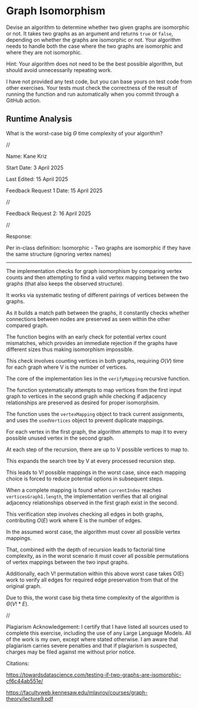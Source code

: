 # Graph Isomorphism

Devise an algorithm to determine whether two given graphs are isomorphic or not.
It takes two graphs as an argument and returns `true` or `false`, depending on
whether the graphs are isomorphic or not. Your algorithm needs to handle both
the case where the two graphs are isomorphic and where they are not isomorphic.

Hint: Your algorithm does not need to be the best possible algorithm, but should
avoid unnecessarily repeating work.

I have not provided any test code, but you can base yours on test code from
other exercises. Your tests must check the correctness of the result of running
the function and run automatically when you commit through a GitHub action.

## Runtime Analysis

What is the worst-case big $\Theta$ time complexity of your algorithm?


//


Name: Kane Kriz

Start Date: 3 April 2025

Last Edited: 15 April 2025

Feedback Request 1 Date: 15 April 2025


//


Feedback Request 2: 16 April 2025

//


Response:

Per in-class definition: Isomorphic - Two graphs are isomorphic if they have the same structure (ignoring vertex names)

--------

The implementation checks for graph isomorphism by comparing vertex counts and then attempting to find a valid vertex mapping between the two graphs (that also keeps the observed structure).

It works via systematic testing of different pairings of vertices between the graphs. 

As it builds a match path between the graphs, it constantly checks whether connections between nodes are preserved as seen within the other compared graph.

The function begins with an early check for potential vertex count mismatches, which provides an immediate rejection if the graphs have different sizes thus making isomorphism impossible.

This check involves counting vertices in both graphs, requiring $O(V)$ time for each graph where V is the number of vertices.

The core of the implementation lies in the `verifyMapping` recursive function.

The function systematically attempts to map vertices from the first input graph to vertices in the second graph while checking if adjacency relationships are preserved as desired for proper isomorphsim.

The function uses the `vertexMapping` object to track current assignments, and uses the `usedVertices` object to prevent duplicate mappings.

For each vertex in the first graph, the algorithm attempts to map it to every possible unused vertex in the second graph. 

At each step of the recursion, there are up to V possible vertices to map to.

This expands the search tree by V at every processed recursion step.

This leads to V! possible mappings in the worst case, since each mapping choice is forced to reduce potential options in subsequent steps.

When a complete mapping is found when `currentIndex` reaches `verticesGraph1.length`, the implementation verifies that all original adjacency relationships observed in the first graph exist in the second. 

This verification step involves checking all edges in both graphs, contributing $O(E)$ work where E is the number of edges.

In the assumed worst case, the algorithm must cover all possible vertex mappings.

That, combined with the depth of recursion leads to factorial time complexity, as in the worst scenario it must cover all possible permutations of vertex mappings between the two input graphs. 

Additionally, each V! permutation within this above worst case takes O(E) work to verify all edges for required edge preservation from that of the original graph.

Due to this, the worst case big theta time complexity of the algorithm is $Θ(V! * E)$.




//


Plagiarism Acknowledgement: I certify that I have listed all sources used to complete this exercise, including the use of any Large Language Models. All of the work is my own, except where stated otherwise. I am aware that plagiarism carries severe penalties and that if plagiarism is suspected, charges may be filed against me without prior notice.


Citations: 

https://towardsdatascience.com/testing-if-two-graphs-are-isomorphic-cf6c44ab551e/

https://facultyweb.kennesaw.edu/mlavrov/courses/graph-theory/lecture9.pdf

